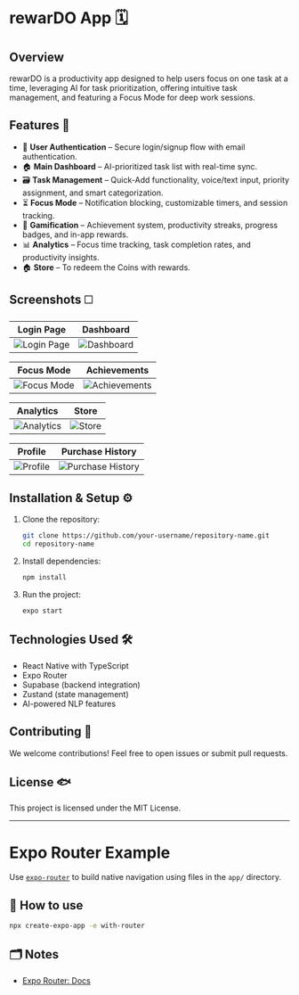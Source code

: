 # rewarDO App 🗓️

## Overview
rewarDO is a productivity app designed to help users focus on one task at a time, leveraging AI for task prioritization, offering intuitive task management, and featuring a Focus Mode for deep work sessions.

## Features 🚀
- 🔐 **User Authentication** – Secure login/signup flow with email authentication.
- 🏠 **Main Dashboard** – AI-prioritized task list with real-time sync.
- 🗃️ **Task Management** – Quick-Add functionality, voice/text input, priority assignment, and smart categorization.
- ⏳ **Focus Mode** – Notification blocking, customizable timers, and session tracking.
- 🎯 **Gamification** – Achievement system, productivity streaks, progress badges, and in-app rewards.
- 📊 **Analytics** – Focus time tracking, task completion rates, and productivity insights.
- 🏠 **Store** – To redeem the Coins with rewards.

## Screenshots 🗆

| Login Page | Dashboard |
|------------|------------|
| ![Login Page](https://github.com/Hameedalahr/rewarDO-Mobile-Application/blob/main/AUTHENTICATION.jpeg?raw=true) | ![Dashboard](https://github.com/Hameedalahr/rewarDO-Mobile-Application/blob/main/DASHBOARD.jpeg?raw=true) |

| Focus Mode | Achievements |
|------------|-------------|
| ![Focus Mode](https://github.com/Hameedalahr/rewarDO-Mobile-Application/blob/main/FOCUS%20SCREEN.jpeg?raw=true) | ![Achievements](https://github.com/Hameedalahr/rewarDO-Mobile-Application/blob/main/ACHEIVEMENTS.jpeg?raw=true) |

| Analytics | Store |
|-----------|-------------|
| ![Analytics](https://github.com/Hameedalahr/rewarDO-Mobile-Application/blob/main/ANALYTICS.jpeg?raw=true) | ![Store](https://github.com/Hameedalahr/rewarDO-Mobile-Application/blob/main/STORE.jpeg?raw=true) |

| Profile | Purchase History |
|---------|----------------|
| ![Profile](https://github.com/Hameedalahr/rewarDO-Mobile-Application/blob/main/PROFILE.jpeg?raw=true) | ![Purchase History](https://github.com/Hameedalahr/rewarDO-Mobile-Application/blob/main/PURCHASE%20HISTORY.jpeg?raw=true) |

## Installation & Setup ⚙️
1. Clone the repository:
   ```sh
   git clone https://github.com/your-username/repository-name.git
   cd repository-name
   ```
2. Install dependencies:
   ```sh
   npm install
   ```
3. Run the project:
   ```sh
   expo start
   ```

## Technologies Used 🛠️
- React Native with TypeScript
- Expo Router
- Supabase (backend integration)
- Zustand (state management)
- AI-powered NLP features

## Contributing 🤝
We welcome contributions! Feel free to open issues or submit pull requests.

## License 🐟
This project is licensed under the MIT License.

---

# Expo Router Example

Use [`expo-router`](https://docs.expo.dev/router/introduction/) to build native navigation using files in the `app/` directory.

## 🚀 How to use

```sh
npx create-expo-app -e with-router
```

## 🗂️ Notes

- [Expo Router: Docs](https://docs.expo.dev/router/introduction/)

